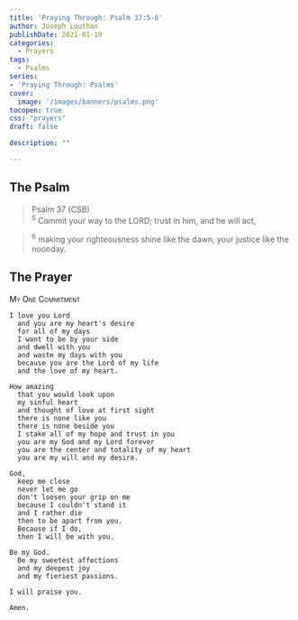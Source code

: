 ```yaml
---
title: 'Praying Through: Psalm 37:5-6'
author: Joseph Louthan
publishDate: 2021-01-19
categories:
  - Prayers
tags:
  - Psalms
series:
- 'Praying Through: Psalms'
cover:
  image: '/images/banners/psalms.png'
tocopen: true
css: "prayers"
draft: false

description: ""

---
```

## The Psalm

>Psalm 37 (CSB)  
><sup>5</sup> Commit your way to the LORD; trust in him, and he will act, 

><sup>6</sup> making your righteousness shine like the dawn, your justice like the noonday. 

## The Prayer

<div style="font-variant: small-caps;">
My One Commitment
</div>

```text
I love you Lord
  and you are my heart's desire
  for all of my days
  I want to be by your side
  and dwell with you
  and waste my days with you
  because you are the Lord of my life
  and the love of my heart.

How amazing
  that you would look upon
  my sinful heart
  and thought of love at first sight
  there is none like you
  there is none beside you
  I stake all of my hope and trust in you
  you are my God and my Lord forever
  you are the center and totality of my heart
  you are my will and my desire.

God,
  keep me close
  never let me go
  don't loosen your grip on me
  because I couldn't stand it
  and I rather die
  then to be apart from you.
  Because if I do,
  then I will be with you.

Be my God.
  Be my sweetest affections
  and my deepest joy
  and my fieriest passions.

I will praise you.

Amen.
```
